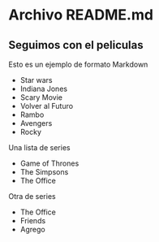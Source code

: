 # Archivo README.md

## Seguimos con el peliculas

Esto es un ejemplo de formato Markdown

* Star wars
* Indiana Jones
* Scary Movie
* Volver al Futuro
* Rambo
* Avengers
* Rocky


Una lista de series
* Game of Thrones
* The Simpsons
* The Office

Otra de series 
* The Office
* Friends
* Agrego
